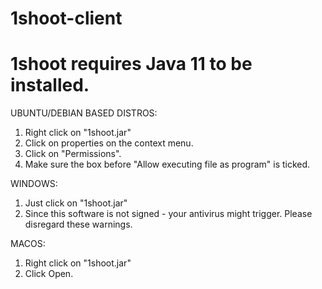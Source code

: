 # 1shoot-client

1shoot requires Java 11 to be installed.
========================================
UBUNTU/DEBIAN BASED DISTROS:
1) Right click on "1shoot.jar"
2) Click on properties on the context menu.
3) Click on "Permissions".
4) Make sure the box before "Allow executing file as program" is ticked.

WINDOWS:
1) Just click on "1shoot.jar"
2) Since this software is not signed - your antivirus might trigger. Please disregard these warnings.

MACOS: 
1) Right click on "1shoot.jar"
2) Click Open.
